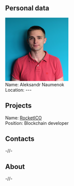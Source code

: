 ## Personal data
![ photo](photo/aleksandr_naumenok.png)  
Name: Aleksandr Naumenok  
Location: ---
## Projects 
Name: [RocketICO](../projects/rocketico.md)  
Position: Blockchain developer  
## Contacts
-//-
## About
-//-

